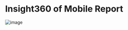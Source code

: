 # Insight360 of Mobile Report 

![image](https://github.com/user-attachments/assets/52524887-f236-496f-957b-bc2957faabc2)
